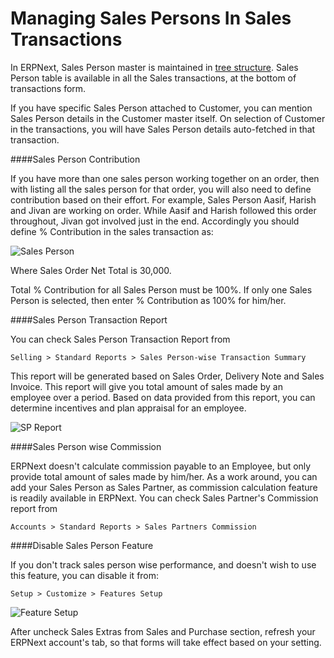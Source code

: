 <h1>Managing Sales Persons In Sales Transactions</h1>

In ERPNext, Sales Person master is maintained in [tree structure](https://erpnext.com/kb/setup/managing-tree-structure-masters). Sales Person table is available in all the Sales transactions, at the bottom of  transactions form.

If you have specific Sales Person attached to Customer, you can mention Sales Person details in the Customer master itself. On selection of Customer in the transactions, you will have Sales Person details auto-fetched in that transaction.

####Sales Person Contribution

If you have more than one sales person working together on an order, then with listing all the sales person for that order, you will also need to define contribution based on their effort. For example, Sales Person Aasif, Harish and Jivan are working on order. While Aasif and Harish followed this order throughout, Jivan got involved just in the end. Accordingly you should define % Contribution in the sales transaction as:

![Sales Person]({{docs_base_url}}/assets/img/articles/Selection_01087d575.png)

Where Sales Order Net Total is 30,000.

<div class=well>Total % Contribution for all Sales Person must be 100%. If only one Sales Person is selected, then enter % Contribution as 100% for him/her.</div>

####Sales Person Transaction Report

You can check Sales Person Transaction Report from 

`Selling > Standard Reports > Sales Person-wise Transaction Summary`

This report will be generated based on Sales Order, Delivery Note and Sales Invoice. This report will give you total amount of sales made by an employee over a period. Based on data provided from this report, you can determine incentives and plan appraisal for an employee.

![SP Report]({{docs_base_url}}/assets/img/articles/Selection_011.png)

####Sales Person wise Commission

ERPNext doesn't calculate commission payable to an Employee, but only provide total amount of sales made by him/her. As a work around, you can add your Sales Person as Sales Partner, as commission calculation feature is readily available in ERPNext. You can check Sales Partner's Commission report from 

`Accounts > Standard Reports > Sales Partners Commission`

####Disable Sales Person Feature

If you don't track sales person wise performance, and doesn't wish to use this feature, you can disable it from:

`Setup > Customize > Features Setup` 

![Feature Setup]({{docs_base_url}}/assets/img/articles/Selection_01244aec7.png)

After uncheck Sales Extras from Sales and Purchase section, refresh your ERPNext account's tab, so that forms will take effect based on your setting.

<!-- markdown -->